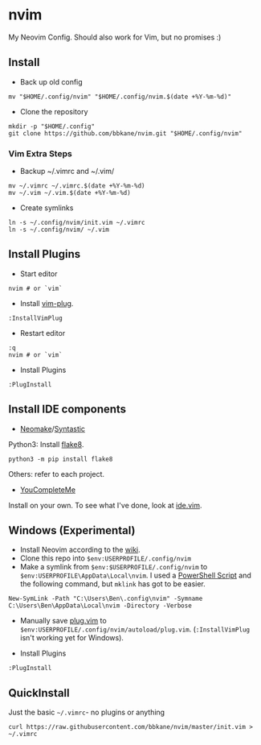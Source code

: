 # nvim
My Neovim Config. Should also work for Vim, but no promises :)

## Install

- Back up old config

```
mv "$HOME/.config/nvim" "$HOME/.config/nvim.$(date +%Y-%m-%d)"
```

- Clone the repository

```
mkdir -p "$HOME/.config"
git clone https://github.com/bbkane/nvim.git "$HOME/.config/nvim"
```

### Vim Extra Steps

- Backup ~/.vimrc and ~/.vim/

```
mv ~/.vimrc ~/.vimrc.$(date +%Y-%m-%d)
mv ~/.vim ~/.vim.$(date +%Y-%m-%d)
```

- Create symlinks

```
ln -s ~/.config/nvim/init.vim ~/.vimrc
ln -s ~/.config/nvim/ ~/.vim
```

## Install Plugins

- Start editor

```
nvim # or `vim`
```

- Install [vim-plug](https://github.com/junegunn/vim-plug).

```
:InstallVimPlug
```

- Restart editor

```
:q
nvim # or `vim`
```

- Install Plugins

```
:PlugInstall
```

## Install IDE components

- [Neomake](https://github.com/neomake/neomake)/[Syntastic](https://github.com/scrooloose/syntastic)

Python3: Install [flake8](http://flake8.pycqa.org/en/latest/).

```
python3 -m pip install flake8
```

Others: refer to each project.

- [YouCompleteMe](https://github.com/Valloric/YouCompleteMe/issues)

Install on your own. To see what I've done, look at [ide.vim](ide.vim).

## Windows (Experimental)

- Install Neovim according to the [wiki](https://github.com/neovim/neovim/wiki/Installing-Neovim#windows).
- Clone this repo into `$env:USERPROFILE/.config/nvim`
- Make a symlink from `$env:$USERPROFILE/.config/nvim` to `$env:USERPROFILE\AppData\Local\nvim`. I used a [PowerShell Script](https://learn-powershell.net/2013/07/16/creating-a-symbolic-link-using-powershell/) and the following command, but `mklink` has got to be easier.

```
New-SymLink -Path "C:\Users\Ben\.config\nvim" -Symname C:\Users\Ben\AppData\Local\nvim -Directory -Verbose
```

- Manually save [plug.vim](https://raw.githubusercontent.com/junegunn/vim-plug/master/plug.vim) to `$env:USERPROFILE/.config/nvim/autoload/plug.vim`. (`:InstallVimPlug` isn't working yet for Windows).

- Install Plugins

```
:PlugInstall
```

## QuickInstall

Just the basic `~/.vimrc`- no plugins or anything

```
curl https://raw.githubusercontent.com/bbkane/nvim/master/init.vim > ~/.vimrc
```
